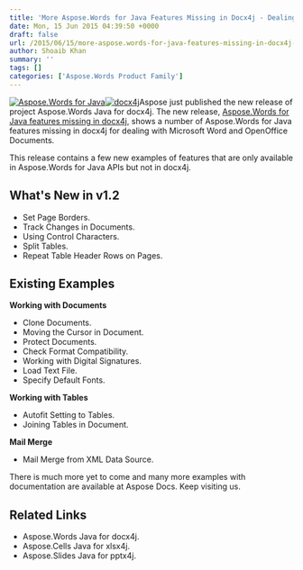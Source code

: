 ```yaml
---
title: 'More Aspose.Words for Java Features Missing in Docx4j - Dealing Microsoft Word and OpenOffice Documents - v1.2'
date: Mon, 15 Jun 2015 04:39:50 +0000
draft: false
url: /2015/06/15/more-aspose.words-for-java-features-missing-in-docx4j-dealing-microsoft-word-and-openoffice-documents-v1.2/
author: Shoaib Khan
summary: ''
tags: []
categories: ['Aspose.Words Product Family']
---
```


[![Aspose.Words for Java][1]](https://blog.aspose.com/)[![][2]](http://www.docx4java.org/trac/docx4j)Aspose just published the new release of project Aspose.Words Java for docx4j. The new release, [Aspose.Words for Java features missing in docx4j][3], shows a number of Aspose.Words for Java features missing in docx4j for dealing with Microsoft Word and OpenOffice Documents.

This release contains a few new examples of features that are only available in Aspose.Words for Java APIs but not in docx4j.

## What's New in v1.2

*   Set Page Borders.
*   Track Changes in Documents.
*   Using Control Characters.
*   Split Tables.
*   Repeat Table Header Rows on Pages.

## Existing Examples

**Working with Documents**

*   Clone Documents.
*   Moving the Cursor in Document.
*   Protect Documents.
*   Check Format Compatibility.
*   Working with Digital Signatures.
*   Load Text File.
*   Specify Default Fonts.

**Working with Tables**

*   Autofit Setting to Tables.
*   Joining Tables in Document.

**Mail Merge**

*   Mail Merge from XML Data Source.

There is much more yet to come and many more examples with documentation are available at Aspose Docs. Keep visiting us.

## Related Links

*   Aspose.Words Java for docx4j.
*   Aspose.Cells Java for xlsx4j.
*   Aspose.Slides Java for pptx4j.




[1]: https://blog.aspose.com/wp-content/uploads/sites/2/2014/06/aspose_words-for-java.png "Aspose.Words for Java"
[2]: https://blog.aspose.com/wp-content/uploads/sites/2/2014/08/docx4j.png "docx4j"
[3]: https://downloads.aspose.com/total




